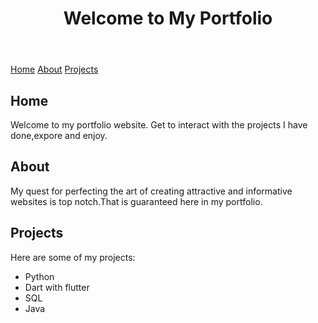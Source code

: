 <p></p>
<header>
<h1>Welcome to My Portfolio</h1>
</header><nav><a href="#home">Home</a> <a href="#about">About</a> <a href="#projects">Projects</a></nav>
<section id="home">
<h2>Home</h2>
<p>Welcome to my portfolio website. Get to interact with the projects I have done,expore and enjoy.</p>
</section>
<section id="about">
<h2>About</h2>
<p>My quest for perfecting the art of creating attractive and informative websites is top notch.That is guaranteed here in my portfolio.</p>
</section>
<section id="projects">
<h2>Projects</h2>
<p>Here are some of my projects:</p>
<ul>
<li>Python</li>
<li>Dart with flutter</li>
<li>SQL</li>
<li>Java</li>
</ul>
</section>
